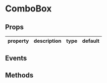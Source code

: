 # ComboBox

## Props

| property | description | type | default |
|----------|-------------|------|---------|

## Events

## Methods

